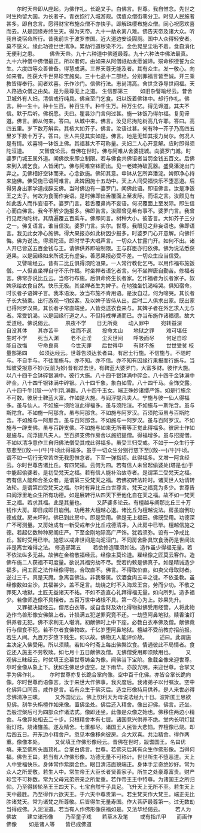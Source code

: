 <!-- { "loadSidebar": true } -->
　　尔时天帝即从座起。为佛作礼。长跪叉手。白佛言。世尊。我自惟念。先世之时生拘留大国。为长者子。青衣抱行入城游观。偶值众僧街巷分卫。时见人民施者甚多。即自念言。愿得财宝布施众僧不亦快乎。即解珠缨布施众僧。同心祝愿欢喜而去。从是因缘寿终生天。得为天帝。九十一劫永离八难。佛告天帝及诸大众。听我自说宿命所行。昔我前世于波罗柰国。近大道边安设圊厕。国中人众得轻安者。莫不感义。缘此功德世世清净。累劫行道秽染不污。金色晃昱尘垢不着。食自消化无便利之患。
　　佛告天帝。九十六种道中佛道最尊。九十六种法中佛法最真。九十六种僧中佛僧最正。所以者何。由如来从阿僧祇劫发愿诚谛。殒命积德誓为众生。六度四等众善普备。得慧成满。三界天尊无能及者。其有众生。发一敬心。向如来者。胜获大千世界珍宝施矣。三十七品十二部经。分别罪福言皆至诚。开三乘教皆得奉行。闻者欢喜。乐作沙门。信佛行法。志尚清高。舍世贪诤导世间福。天人路通众僧之由矣。是为最尊无上之道。
生信部第三
　　如旧杂譬喻经云。昔舍卫城外有人妇。清信戒行纯具。佛自至门乞食。妇以饭着佛钵中。却行作礼。佛言。种一生十。种十生百。种百生千。种千生万。种万生亿。得见谛道。其夫不信。默于后听。佛祝愿。夫曰。瞿昙沙门言何过甚。施一钵饭乃得尔福。复见谛道。佛言。卿从何来。答曰。从城中来。佛言。汝见尼拘陀树高几许耶。答曰。高四五里。岁下数万斛实。其核大如芥子。佛言。汝语过甚。何有种一芥子乃高四五里岁下数十万子。答曰。世人共见其实如是。佛言。地是无知其报力尚尔。何况人是有情。欢喜特一钵饭上佛。其福甚大不可称量。夫妇二人心开意解。应时即得须陀洹道。
　　又智度论云。昔佛在世时。佛与阿难从舍婆提城。向婆罗门城。时婆罗门城王属外道。闻佛欲来即立制限。若与佛食共佛语者当罚金钱五百文。后佛来到入城乞食。人皆闭门。佛与阿难空钵而出。见一老婢持破瓦器。盛臭潘淀出门弃之。见佛相好空钵而来。心念欲施。佛知其意。申钵从乞所弃潘淀。婢即净心持来施佛。佛受施已语阿难言。此婢因施十五劫中。天上人间受福快乐不堕恶道。后得男身出家学道成辟支佛。当时佛边有一婆罗门。闻佛此语。即语佛言。汝是净饭王之太子。何故为食而作妄语。是时佛即出舌覆面上至发际。而语之言。汝颇见有如此舌人而作妄语不。婆罗门言。若舌覆鼻尚不妄语。何况覆面上至发际。即生信心而白佛言。我今不解少施报多。佛即告言。汝颇曾见希有事不。婆罗门言。我曾行见尼拘陀树。其荫遍覆五百乘车。佛即问言。树种大小。彼答言。大如芥子三分之一。佛复语言。谁当信汝。婆罗门言。实尔。世尊。我眼见之非妄语也。佛即语言。我见此女净心施佛。得大果报亦如此树因少报多。时婆罗门心开意解。向佛忏悔。佛为说法。得须陀洹。即时举手大唱声言。一切众人甘露门开。如何不出。诸人开已皆送五百金钱与王。请佛供养即破制限。王与群臣亦归依佛。佛为说法悉获道果。以是因缘如来所说无有虚妄。善恶果报必受不差。一切众生应当信受。
　　又譬喻经云。昔有二比丘俱得须陀洹果。一人常行教化乞丐。以用作福布施饭僧。一人但直坐禅自守不乐作福。时坐禅者语乞者言。何不坐禅唐自勤苦。修福者言。佛常亦说比丘云。当修行布施。后俱命终生长者家。乞作福者为长者家子。奴婢承给衣食自然。快乐无极。其坐禅者生为婢子。在地独坐饥渴啼哭。俱知宿命。时长者子语婢子言。我本语汝。汝当布施不肯用语。是汝自过。何为啼哭。其长者子长大骑乘。出行游观一切奴客。及以婢子皆侍从出。后时二人俱求出家。既出家已得阿罗汉果。其长者子常直端坐。人皆竞送衣食来与。其婢子者在外乞求人无与者。常受饥渴。以是因缘行道之人。不但持戒禅诵而已。亦当布施作诸福德。故大爱道经。佛说偈云。
　　夙夜不学　　日无所竟　　动入罪中
　　宛转益深　　自没其体　　其亦苦辛
　　往而不返　　投命太山　　地狱之罪
　　难可堪任　　生时不学　　死当入渊
　　老不止淫　　尘灭世间　　呼吸而尽
　　何足自珍　　能自改悔　　守命良真
　　今世灭罪　　后世得申　　有财不施
　　世世受贫
校量部第四
　　如须达经云。世尊告须达长者曰。有居士行施。不信施与。不随时与。不自手与。不往而施与。亦不知。亦不信。亦不知有因缘行果报而行施与。当知彼受报意不妙(反前为妙)昔有过去世。有鞞蓝大婆罗门。大富多财。彼作大施。以八十四千金钵碎银满中。彼行大施。八十四千银钵满中碎金。八十四千金钵满中碎金。八十四千银钵满中碎银。八十四千象。象白如雪。八十四千马。金饰交露。八十四千牛[(殼-一)/牛]乳满器。八十四千玉女。端正殊妙诸缨严饰。如是行施余不可数。彼居士鞞蓝大富。作如是大施。与阎浮提凡夫人。宁施与彼一仙人得福多。虽与仙人。不如施一须陀洹此得福多。虽与须陀洹。不如施与一斯陀含。虽与斯陀含。不如施一阿那含。虽与阿那含。不如施与阿罗汉。百须陀洹虽与百斯陀含。不如施与一阿那含。虽与百阿那含。不如施与一阿罗汉。虽与百阿罗汉。不如施与一辟支佛。虽与百辟支佛。不如施与如来无所著等正觉此得福多。彼居士作如是施与。阎浮提凡夫人。至百辟支佛作房舍以施招提僧。得福增多。虽与招提僧。不如以清净意作三自归佛法僧受其戒此得福多。虽受三归受戒。不如于一众生行于慈悲至[(殼-一)/牛]牛顷此得福多。虽于一切众生分别行慈下至[(殼-一)/牛]牛顷。谓不如一切行无常苦空无我思惟念者。下至一弹指顷。此得福多。又增一阿含经云。尔时世尊告诸比丘。有四梵福。云何为四。若有信人未曾起偷婆处(塔是也)于中能起偷婆者。是初受梵天之福。若有信人能补治故寺者。是谓第二受梵天之福。若有信人能和合圣众者。是谓第三受梵天之福。若佛初转法轮时。诸天世人劝请转法轮。是谓第四受梵天之福。尔时有异比丘白世尊言。梵天之福竟为多少。世尊告曰阎浮里地众生所有功德。如是展转行从四天下至他化自在天之福。故不如一梵天王之福。若求其福。此是其量也。
　　又萨婆多论云。有檀越与阐那比丘三十万钱作大房。即日成即日崩倒。功用甚大檀越心退。诸比丘为檀越说法。房虽崩倒功德成就。房未坏时。佛已到此房中。即是受用。佛是无上福田。佛既受用。功德深广不可测量。又房始成有一新受戒年少比丘戒德清净。入此房中已毕。檀越信施之德。若起亿数种种房阁庄严。下至金刚地际高广严饰。犹若须弥。设有一净戒比丘。暂时受用已毕。施恩以戒非世间是向泥洹门。不同房舍卧具饮食汤药是世间法非是离世难得之法。
修造部第五
　　若欲修造理须如法。造作虽少得福无量。若不依法纵多无益。故佛在金棺敬福经云。经像主莫论道。雇经像之匠莫云客作。造佛布施二人获福不可度量。欲说其福穷劫不尽。受若约敕是佛真子。如是精诚造少福多。问工匠之法作经像得物。合取直不。佛言。不得取价直。如卖父母取财者。逆过三千。真是天魔。急离吾佛法。非我眷属。饮酒食肉五辛之徒。不依圣教。虽经像数如尘沙。其福甚少。盖不足言。劫烧之时不入海龙王宫。劳而少功。不敬之罪死入地狱。土匠无益诸天不祐。不如不造直心礼拜得福无量。如向所列。造多福少。若像师造像不具相者。五百万世中诸根不具。第一尽心为上。妙果先升。
　　又罪福决疑经云。僧尼白衣等。或自舍财及劝化得物拟佛受用经营。人将此物造作鸟兽形像安佛槃上者。计损满五犯逆罪究竟不还。一劫堕阿鼻地狱。赎香油灯供养者无犯。佛不求利无人堪消。初献佛时上中下座。必教白衣奉佛及僧。献佛竟行与僧食不犯。若不尔者食佛物故。千亿岁堕阿鼻地狱。檀越不受前教亦招前报。若生人间。九百万岁堕下贱生。何以故。佛物无人能评价故。
　　述曰。此谓施主决定入佛受用。所以须赎。若如今时斋上每出佛槃饮食。情通彼此不局情者。食讫还入施主不劳牧赎。如七月十五日献佛及僧。无佛僧受用即须赎用也。
　　又观佛三昧经云。时优填王恋慕世尊铸金为像。闻佛当下宝阶。象载金像来迎世尊。尔时金像从象上下。犹如生佛足步虚空。足下雨华。亦放光明。来迎世尊。合掌叉手为佛作礼。
　　尔时世尊亦复长跪合掌向像。空中百千化佛。亦皆合掌长跪向像。尔时世尊而语像言。汝于来世大作佛事。我灭度后。我诸弟子以付嘱汝。空中化佛异口同音。咸作是言。若有众生于佛灭后。造立形像持用供养。是人来世必得念佛清净三昧。
　　又外国记云。佛上忉利天为母说法经九十日。波斯匿王思欲见佛。刻牛头栴檀作如来像。置佛坐处。佛后还入精舍。像出迎佛。佛言。还坐。吾般涅槃后可为四部众作诸法式。像即还坐。此像是众像之始也。佛移住两边小精舍。与像异处相去二十步。只桓精舍本有七层。诸国竞兴供养不绝。堂内长明灯鼠衔灯炷。烧诸旛盖。遂及精舍。七重都尽。诸国王人民皆大悲恼。界檀像已烧。却后四五日。开东边小精舍户。忽见本像移向彼房。众大欢喜。共治精舍。得作两重。像像本处。
　　又优填王作佛形像经云。昔佛在世时。跋耆国王。名曰优填。来至佛所头面顶礼。合掌白佛言。世尊。若佛灭后其有众生作佛形像。当得何福。佛告王曰。若当有人作佛形像。功德无量不可称计。世世所生不堕恶道。天上人中受福快乐。身体常作紫磨金色。眼目清洁面貌端正。身体手足奇绝妙好。常为众人之所爱敬。若生人中。常生帝王大臣长者贤善家子。所生之处豪尊富贵。财产珍宝不可称数。常为父母兄弟宗亲之所爱重。若作帝王王中特尊。为诸国王之所归仰。乃至得转轮圣王王四天下。七宝自然千子具足。飞升天上无所不至。若生天上天中最胜。乃至得作六欲天王。于六天中尊贵第一。若生梵天作大梵王。端正无比胜诸梵天。常为诸梵之所尊敬。后皆得生无量寿国。作大菩萨最尊第一。过无数劫当得成佛。入泥洹道。若当有人作佛形像获福如是。又法华经偈云。
　　若人为佛故　　建立诸形像
　　乃至童子戏　　若草木及笔
　　或有指爪甲　　而画作佛像
　　如是诸人等　　皆已成佛道
